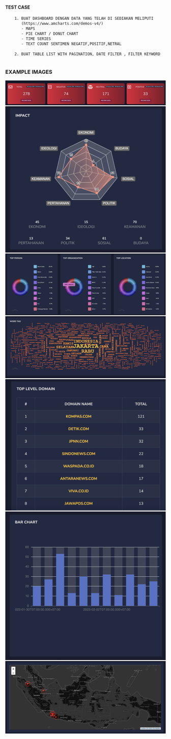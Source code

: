 #### TEST CASE

```
    1. BUAT DASHBOARD DENGAN DATA YANG TELAH DI SEDIAKAN MELIPUTI 
       (https://www.amcharts.com/demos-v4/)
       - MAPS 
       - PIE CHART / DONUT CHART
       - TIME SERIES
       - TEXT COUNT SENTIMEN NEGATIF,POSITIF,NETRAL

    2. BUAT TABLE LIST WITH PAGINATION, DATE FILTER , FILTER KEYWORD
       
```

### EXAMPLE IMAGES
![TOTAL LIST](docs/7.png)
![IMPACT](docs/1.png)
![DONUT](docs/2.png)
![WORDTAG](docs/3.png)
![TABLE LIST](docs/4.png)
![TIME SERIES](docs/5.png)
![MAPS LEAFLET JS](docs/6.png)